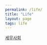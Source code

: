 ```yaml
---
permalink: /life/
title: "Life"
layout: page
tags: life
---
```


[세무사회](https://www.kacpta.or.kr/new_new/kacpta22.asp?agent=1)
